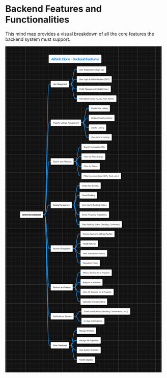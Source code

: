 # Backend Features and Functionalities

This mind map provides a visual breakdown of all the core features the backend system must support.

![image](https://github.com/chiemekaifemegbulem/alx-airbnb-project-documentation/blob/main/features-and-functionalities/airbnb_backendfeatures.png)

